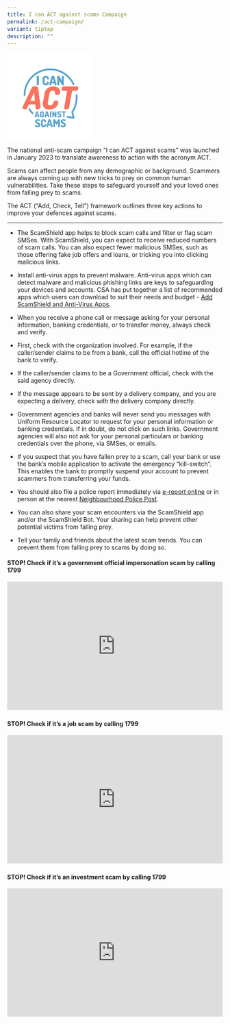```yaml
---
title: I can ACT against scams Campaign
permalink: /act-campaign/
variant: tiptap
description: ""
---
```

<div class="isomer-image-wrapper">
<img style="width: 40%;" height="auto" width="100%" alt="" src="/images/ACT Campaign/ACT_logo_wbg.png">
</div>
<p>The national anti-scam campaign “I can ACT against scams” was launched
in January 2023 to translate awareness to action with the acronym ACT.</p>
<p>Scams can affect people from any demographic or background. Scammers are
always coming up with new tricks to prey on common human vulnerabilities.
Take these steps to safeguard yourself and your loved ones from falling
prey to scams.</p>
<p></p>
<p>The ACT (“Add, Check, Tell”) framework outlines three key actions to improve
your defences against scams.</p>
<p></p>
<hr>
<p></p>
<p></p>
<ul data-tight="true" class="tight">
<li>
<p>The ScamShield app helps to block scam calls and filter or flag scam SMSes.
With ScamShield, you can expect to receive reduced numbers of scam calls.
You can also expect fewer malicious SMSes, such as those offering fake
job offers and loans, or tricking you into clicking malicious links.</p>
</li>
<li>
<p>Install anti-virus apps to prevent malware. Anti-virus apps which can
detect malware and malicious phishing links are keys to safeguarding your
devices and accounts. CSA has put together a list of recommended apps which
users can download to suit their needs and budget - <a href="https://www.csa.gov.sg/our-programmes/cybersecurity-outreach/cybersecurity-campaigns/the-unseen-enemy-campaign/add-scamshield-and-anti-virus-apps" rel="noopener noreferrer nofollow" target="_blank"><u>Add ScamShield and Anti-Virus Apps</u></a>.</p>
</li>
</ul>
<p></p>
<p></p>
<ul data-tight="true" class="tight">
<li>
<p>When you receive a phone call or message asking for your personal information,
banking credentials, or to transfer money, always check and verify.</p>
</li>
<li>
<p>First, check with the organization involved. For example, if the caller/sender
claims to be from a bank, call the official hotline of the bank to verify.</p>
</li>
<li>
<p>If the caller/sender claims to be a Government official, check with the
said agency directly.</p>
</li>
<li>
<p>If the message appears to be sent by a delivery company, and you are expecting
a delivery, check with the delivery company directly.</p>
</li>
<li>
<p>Government agencies and banks will never send you messages with Uniform
Resource Locator to request for your personal information or banking credentials.
If in doubt, do not click on such links. Government agencies will also
not ask for your personal particulars or banking credentials over the phone,
via SMSes, or emails.</p>
</li>
</ul>
<p></p>
<p></p>
<ul data-tight="true" class="tight">
<li>
<p>If you suspect that you have fallen prey to a scam, call your bank or
use the bank’s mobile application to activate the emergency “kill-switch”.
This enables the bank to promptly suspend your account to prevent scammers
from transferring your funds.</p>
</li>
<li>
<p>You should also file a police report immediately via <a href="https://eservices1.police.gov.sg/phub/eservices/landingpage/police-report" rel="noopener noreferrer nofollow" target="_blank"><u>e-report online</u></a> or
in person at the nearest <a href="https://www.sgdi.gov.sg/other-organisations/police-posts-manned-npps" rel="noopener nofollow" target="_blank">Neighbourhood Police Post</a>.</p>
</li>
<li>
<p>You can also share your scam encounters via the ScamShield app and/or
the ScamShield Bot. Your sharing can help prevent other potential victims
from falling prey.</p>
</li>
<li>
<p>Tell your family and friends about the latest scam trends. You can prevent
them from falling prey to scams by doing so.</p>
</li>
</ul>
<p></p>
<h4>STOP! Check if it’s a government official impersonation scam by calling 1799</h4>
<div class="iframe-wrapper">
<iframe height="300" width="100%" allowfullscreen="true" frameborder="0" src="https://www.youtube.com/embed/9u_ZFkb_cvM"></iframe>
</div>
<h4>STOP! Check if it’s a job scam by calling 1799</h4>
<div class="iframe-wrapper">
<iframe height="300" width="100%" allowfullscreen="true" frameborder="0" src="https://www.youtube.com/embed/l6GoxFEUB4Y"></iframe>
</div>
<h4>STOP! Check if it’s an investment scam by calling 1799</h4>
<div class="iframe-wrapper">
<iframe height="300" width="100%" allowfullscreen="true" frameborder="0" src="https://www.youtube.com/embed/hjGZFoicrfM"></iframe>
</div>
<p></p>
<p></p>